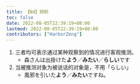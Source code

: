 ```yaml
---
title: 【N4】辨析
toc: false
date: 2022-08-05T22:39:19+08:00
lastmod: 2022-08-05T22:39:19+08:00
contributors: ["HarborZeng"]
---
```


1. 三者均可表示通过某种观察到的情况进行客观推测。
   - 森さんは出掛けた**よう**／**みたい**／**らしい**です
2. 当被推测对象为被说话的对象是，不用「らしい」
   - 風邪を引いた**よう**／**みたい**ですね。

